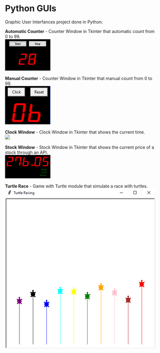# Python GUIs

Graphic User Interfances project done in Python:

**Automatic Counter** - Counter Window in Tkinter that automatic count from 0 to 99.  
<img src = "Automatic Counter/AutomaticCounter.PNG" width=150>

**Manual Counter** - Counter Window in Tkinter that manual count from 0 to 99.  
<img src = "Manual Counter/ManualCounter.PNG" width=150>

**Clock Window** - Clock Window in Tkinter that shows the current time.  
<img src = "Clock Window/Clock Window.PNG" width=150>

**Stock Window** - Stock Window in Tkinter that shows the current price of a stock through an API.  
<img src = "Stock Window/StockWindow.PNG" width=150>

**Turtle Race** - Game with Turtle module that simulate a race with turtles.  
![TurtleRace](TurtleRace.PNG)
